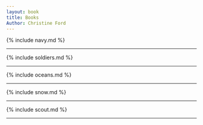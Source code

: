 ```yaml
---
layout: book
title: Books
Author: Christine Ford
---
```


{% include navy.md %}

<hr>

{% include soldiers.md %}

<hr>

{% include oceans.md %}

<hr>

{% include snow.md %}

<hr>

{% include scout.md %}

<hr>
